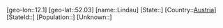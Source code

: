 ﻿---
location: [52.03,12.1]
type: City
tags:
- geo/City


SpocWebEntityId: 32022
isDeleted: false
confidential: public

---
[geo-lon::12.1]
[geo-lat::52.03]
[name::Lindau]
[State::]
[Country::[Austria](geo/Continent/Europe/Austria.md)]
[StateId::]
[Population::]
[Unknown::]

